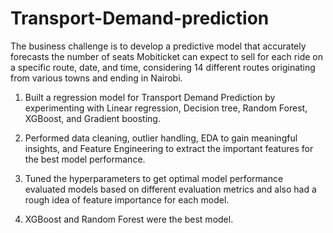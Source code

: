 # Transport-Demand-prediction
The business challenge is to develop a predictive model that accurately forecasts the number of seats Mobiticket can expect to sell for each ride on a specific route, date, and time, considering 14 different routes originating from various towns and ending in Nairobi.

1. Built a regression model for Transport Demand Prediction by experimenting with Linear regression, Decision tree, Random Forest, XGBoost, and Gradient boosting.

2. Performed data cleaning, outlier handling, EDA to gain meaningful insights, and Feature Engineering to extract the important features for the best model performance.

3. Tuned the hyperparameters to get optimal model performance evaluated models based on different evaluation metrics and also had a rough idea of feature importance for each model.

4. XGBoost and Random Forest were the best model.
